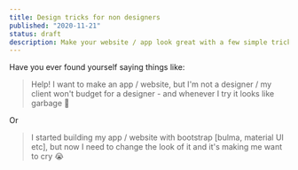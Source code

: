 ```yaml
---
title: Design tricks for non designers
published: "2020-11-21"
status: draft
description: Make your website / app look great with a few simple tricks
---
```


Have you ever found yourself saying things like:

> Help! I want to make an app / website, but I'm not a designer / my client won't budget for a designer - and whenever I try it looks like garbage 🤢

Or

> I started building my app / website with bootstrap [bulma, material UI etc], but now I need to change the look of it and it's making me want to cry 😭
